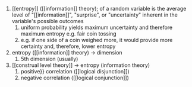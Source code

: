 1. [[entropy]] ([[information]] theory); of a random variable is the average level of "[[information]]", "surprise", or "uncertainty" inherent in the variable's possible outcomes
	1. uniform probability yields maximum uncertainty and therefore maximum entropy e.g. fair coin tossing
	2. e.g. if one side of a coin weighed more, it would provide more certainty and, therefore, lower entropy
2. entropy ([[information]] theory) → dimension
	1. 5th dimension (usually)
3. [[construal level theory]] → entropy (information theory)
	1. positive}} correlation ([[logical disjunction]])
	2. negative correlation ([[logical conjunction]])